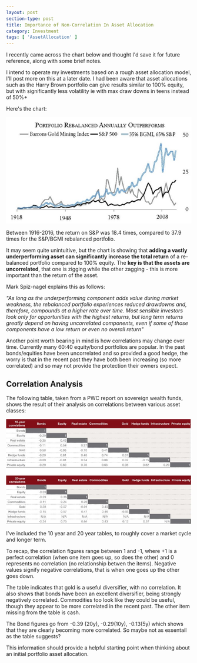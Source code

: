 ```yaml
---
layout: post
section-type: post
title: Importance of Non-Correlation In Asset Allocation
category: Investment
tags: [ 'AssetAllocation' ]
---
```


I recently came across the chart below and thought I'd save it for future reference, along with some brief notes.

I intend to operate my investments based on a rough asset allocation model, I'll post more on this at a later date.  I had been 
aware that asset allocations such as the Harry Brown portfolio can give results similar to 100% equity, but with 
significantly less volatility ie with max draw downs in teens instead of 50%+

Here's the chart:

![Asset Allocation Correlation](/img/2018/20180208_AACorrelation.jpg)

Between 1916-2016, the return on S&P was 18.4 times, compared to 37.9 times for the S&P/BGMI rebalanced portfolio.

It may seem quite unintuitive, but the chart is showing that **adding a vastly underperforming asset can significantly 
increase the total return** of a re-balanced portfolio compared to 100% equity.  The **key is that the assets are uncorrelated**, 
that one is zigging while the other zagging - this is more important than the return of the asset. 


Mark Spiz-nagel explains this as follows:

*"As long as the underperforming component adds value during market weakness, the rebalanced portfolio experiences 
reduced drawdowns and, therefore, compounds at a higher rate over time. Most sensible investors look only for
opportunities with the highest returns, but long term returns greatly depend on having uncorrelated components,
even if some of those components have a low return or even no overall return"*

Another point worth bearing in mind is how correlations may change over time.  Currently many 60:40 equity/bond portfolios are 
popular. In the past bonds/equities have been uncorrelated and so provided a good hedge, the worry is that in the recent past 
they have both been increasing (so more correlated) and so may not provide the protection their owners expect.

## Correlation Analysis

The following table, taken from a PWC report on sovereign wealth funds, shows the result of their analysis on correlations between 
various asset classes:

![Asset Allocation Correlation](/img/2018/20180208_CorrelationAnalysis.jpg)

I've included the 10 year and 20 year tables, to roughly cover a market cycle and longer term.  

To recap, the correlation figures range between 1 and -1, where +1 is a perfect correlation (when one item goes up, so does the other) and 
0 represents no correlation (no relationship betwen the items).  Negative values signify negative correlations, that is when one goes up 
the other goes down.

The table indicates that gold is a useful diversifier, with no correlation.  It also shows that bonds have been an excellent diversifier, 
being strongly negatively correlated.  Commodities too look like they could be useful, though they appear to be more correlated in the recent 
past. The other item missing from the table is cash.

The Bond figures go from -0.39 (20y), -0.29(10y), -0.13(5y) which shows that they are clearly becoming more correlated.  So maybe not as essentail as 
the table suggests?

This information should provide a helpful starting point when thinking about an initial portfolio asset allocation. 




